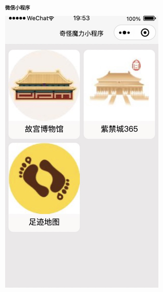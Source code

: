 ### 微信小程序 


![Alt text](https://github.com/KEYIERYI/DevProcess/blob/main/images/1677844472465.jpg)


